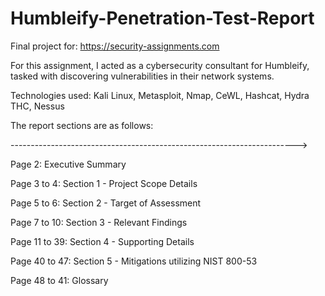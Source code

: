 # Humbleify-Penetration-Test-Report

Final project for: https://security-assignments.com

For this assignment, I acted as a cybersecurity consultant for Humbleify, tasked with discovering vulnerabilities in their network systems.

Technologies used: Kali Linux, Metasploit, Nmap, CeWL, Hashcat, Hydra THC, Nessus

The report sections are as follows:

----------------------------------------------------------------------->

Page 2: Executive Summary

Page 3 to 4: Section 1 - Project Scope Details

Page 5 to 6: Section 2 - Target of Assessment

Page 7 to 10: Section 3 - Relevant Findings

Page 11 to 39: Section 4 - Supporting Details

Page 40 to 47: Section 5 - Mitigations utilizing NIST 800-53

Page 48 to 41: Glossary
